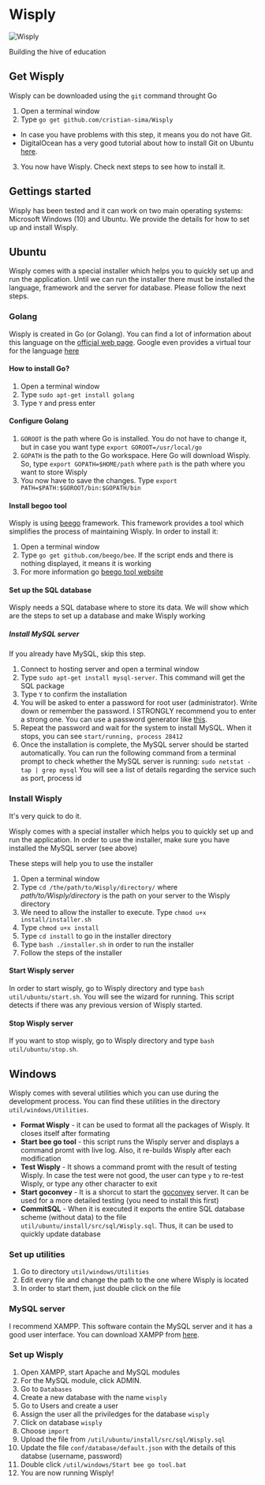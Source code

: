 # Wisply

![Wisply](http://wisply.me/static/img/logo.jpg) 


Building the hive of education

## Get Wisply

Wisply can be downloaded using the `git` command throught Go

1. Open a terminal window
2. Type `go get github.com/cristian-sima/Wisply`
  * In case you have problems with this step, it means you do not have Git. 
  * DigitalOcean has a very good tutorial about how to install Git on Ubuntu [here](https://www.digitalocean.com/community/tutorials/how-to-install-git-on-ubuntu-14-04).
3. You now have Wisply. Check next steps to see how to install it.


## Gettings started

Wisply has been tested and it can work on two main operating systems: Microsoft Windows (10) and Ubuntu. We provide the details for how to set up and install Wisply.

## Ubuntu

Wisply comes with a special installer which helps you to quickly set up and run the application. Until we can run the installer there must be installed the language, framework and the server for database. Please follow the next steps.

### Golang

Wisply is created in Go (or Golang). You can find a lot of information about this language on the [official web page](http://golang.org/). Google even provides a virtual tour for the language [here](https://tour.golang.org/welcome/1)

#### How to install Go?

1. Open a terminal window
2. Type `sudo apt-get install golang`
3. Type `Y` and press enter

#### Configure Golang

1. `GOROOT` is the path where Go is installed. You do not have to change it, but in case you want type `export GOROOT=/usr/local/go`
2. `GOPATH` is the path to the Go workspace. Here Go will download Wisply. So, type `export GOPATH=$HOME/path` where `path` is the path where you want to store Wisply
3. You now have to save the changes. Type `export PATH=$PATH:$GOROOT/bin:$GOPATH/bin`

#### Install begoo tool

Wisply is using [beego](http://beego.me/) framework. This framework provides a tool which simplifies the process of maintaining Wisply. In order to install it:

1. Open a terminal window
2. Type `go get github.com/beego/bee`. If the script ends and there is nothing displayed, it means it is working
2. For more information go [beego tool website](http://beego.me/docs/install/bee.md)

#### Set up the SQL database

Wisply needs a SQL database where to store its data. We will show which are the steps to set up a database and make Wisply working

##### Install MySQL server

If you already have MySQL, skip this step.

1. Connect to hosting server and open a terminal window
2. Type `sudo apt-get install mysql-server`. This command will get the SQL package
3. Type `Y` to confirm the installation
4. You will be asked to enter a password for root user (administrator). Write down or remember the password. I STRONGLY recommend you to enter a strong one. You can use a password generator like [this](https://strongpasswordgenerator.com/).
5. Repeat the password and wait for the system to install MySQL. When it stops, you can see
  `start/running, process 28412`
6. Once the installation is complete, the MySQL server should be started automatically. You can run the following command from a terminal prompt to check whether the MySQL server is running:
  `sudo netstat -tap | grep mysql`
  You will see a list of details regarding the service such as port, process id
  

### Install Wisply

It's very quick to do it.

Wisply comes with a special installer which helps you to quickly set up and run the application. In order to use the installer, make sure you have installed the MySQL server (see above)

These steps will help you to use the installer

1. Open a terminal window
2. Type `cd /the/path/to/Wisply/directory/` where *path/to/Wisply/directory* is the path on your server to the Wisply directory
3. We need to allow the installer to execute. Type `chmod u+x install/installer.sh`
4. Type `chmod u+x install` 
4. Type `cd install` to go in the installer directory
5. Type `bash ./installer.sh` in order to run the installer
6. Follow the steps of the installer

#### Start Wisply server

In order to start wisply, go to Wisply directory and type `bash util/ubuntu/start.sh`. You will see the wizard for running. This script detects if there was any previous version of Wisply started.


#### Stop Wisply server

If you want to stop wisply, go to Wisply directory and type `bash util/ubuntu/stop.sh`. 

## Windows

Wisply comes with several utilities which you can use during the development process. You can find these utilities in the directory `util/windows/Utilities`.

* **Format Wisply** - it can be used to format all the packages of Wisply. It closes itself after formating
* **Start bee go tool** - this script runs the Wisply server and displays a command promt with live log. Also, it re-builds Wisply after each modification
* **Test Wisply** - It shows a command promt with the result of testing Wisply. In case the test were not good, the user can type `y` to re-test Wisply, or type any other character to exit
*  **Start goconvey** - It is a shorcut to start the [goconvey](https://github.com/smartystreets/goconvey) server. It can be used for a more detailed testing (you need to install this first)
*  **CommitSQL** - When it is executed it exports the entire SQL database scheme (without data) to the file `util/ubuntu/install/src/sql/Wisply.sql`. Thus, it can be used to quickly update database


### Set up utilities

1. Go to directory `util/windows/Utilities` 
2. Edit every file and change the path to the one where Wisply is located
3. In order to start them, just double click on the file


### MySQL server

I recommend XAMPP. This software contain the MySQL server and it has a good user interface. You can download XAMPP from [here](https://www.apachefriends.org/download.html). 

### Set up Wisply

1. Open XAMPP, start Apache and MySQL modules
3. For the MySQL module, click ADMIN. 
4. Go to `Databases`
5. Create a new database with the name `wisply`
6. Go to Users and create a user
7. Assign the user all the priviledges for the database `wisply`
8. Click on database `wisply`
9. Choose `import`
10. Upload the file from `/util/ubuntu/install/src/sql/Wisply.sql`
11. Update the file `conf/database/default.json` with the details of this databse (username, password)
12. Double click `/util/windows/Start bee go tool.bat`
13. You are now running Wisply!
